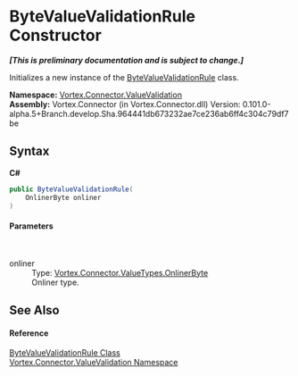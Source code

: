 # ByteValueValidationRule Constructor 
 _**\[This is preliminary documentation and is subject to change.\]**_

Initializes a new instance of the <a href="T_Vortex_Connector_ValueValidation_ByteValueValidationRule.md">ByteValueValidationRule</a> class.

**Namespace:**&nbsp;<a href="N_Vortex_Connector_ValueValidation.md">Vortex.Connector.ValueValidation</a><br />**Assembly:**&nbsp;Vortex.Connector (in Vortex.Connector.dll) Version: 0.101.0-alpha.5+Branch.develop.Sha.964441db673232ae7ce236ab6ff4c304c79df7be

## Syntax

**C#**<br />
``` C#
public ByteValueValidationRule(
	OnlinerByte onliner
)
```


#### Parameters
&nbsp;<dl><dt>onliner</dt><dd>Type: <a href="T_Vortex_Connector_ValueTypes_OnlinerByte.md">Vortex.Connector.ValueTypes.OnlinerByte</a><br />Onliner type.</dd></dl>

## See Also


#### Reference
<a href="T_Vortex_Connector_ValueValidation_ByteValueValidationRule.md">ByteValueValidationRule Class</a><br /><a href="N_Vortex_Connector_ValueValidation.md">Vortex.Connector.ValueValidation Namespace</a><br />